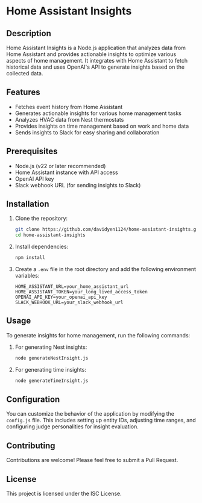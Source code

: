 # Home Assistant Insights

## Description
Home Assistant Insights is a Node.js application that analyzes data from Home Assistant and provides actionable insights to optimize various aspects of home management. It integrates with Home Assistant to fetch historical data and uses OpenAI's API to generate insights based on the collected data.

## Features
- Fetches event history from Home Assistant
- Generates actionable insights for various home management tasks
- Analyzes HVAC data from Nest thermostats
- Provides insights on time management based on work and home data
- Sends insights to Slack for easy sharing and collaboration

## Prerequisites
- Node.js (v22 or later recommended)
- Home Assistant instance with API access
- OpenAI API key
- Slack webhook URL (for sending insights to Slack)

## Installation
1. Clone the repository:
   ```bash
   git clone https://github.com/davidyen1124/home-assistant-insights.git
   cd home-assistant-insights
   ```

2. Install dependencies:
   ```bash
   npm install
   ```

3. Create a `.env` file in the root directory and add the following environment variables:
   ```
   HOME_ASSISTANT_URL=your_home_assistant_url
   HOME_ASSISTANT_TOKEN=your_long_lived_access_token
   OPENAI_API_KEY=your_openai_api_key
   SLACK_WEBHOOK_URL=your_slack_webhook_url
   ```

## Usage
To generate insights for home management, run the following commands:

1. For generating Nest insights:
   ```bash
   node generateNestInsight.js
   ```

2. For generating time insights:
   ```bash
   node generateTimeInsight.js
   ```

## Configuration
You can customize the behavior of the application by modifying the `config.js` file. This includes setting up entity IDs, adjusting time ranges, and configuring judge personalities for insight evaluation.

## Contributing
Contributions are welcome! Please feel free to submit a Pull Request.

## License
This project is licensed under the ISC License.
